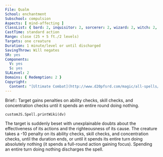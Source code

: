 ```yaml
---
File: Qualm
School: enchantment
Subschool: compulsion
Aspects: [ mind-affecting ]
ClassList: { bard: 2, inquisitor: 2, sorcerer: 2, wizard: 2, witch: 2, psychic: 2, mesmerist: 2, medium: 2 }
CastTime: standard action
Range: close (25 + 5 ft./2 levels)
Targets: one creature
Duration: 1 minute/level or until discharged
SavingThrow: Will negates
SR: yes
Components:
  V: yes
  S: yes
SLALevel: 2
Domains: { Redemption: 2 }
Copyright:
  Content: "[Ultimate Combat](http://www.d20pfsrd.com/magic/all-spells/q/qualm)"
---
```

Brief:: Target gains penalties on ability checks, skill checks, and concentration checks until it spends an entire round doing nothing.

```dataviewjs
customJS.Spell.printWiki(dv)
```

The target is suddenly beset with unexplainable doubts about the effectiveness of its actions and the righteousness of its cause. The creature takes a -10 penalty on its ability checks, skill checks, and concentration checks, until the duration ends, or until it spends its entire turn doing absolutely nothing (it spends a full-round action gaining focus). Spending an entire turn doing nothing discharges the spell.
